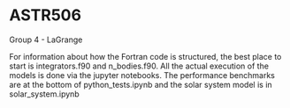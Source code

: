 # ASTR506

Group 4 - LaGrange

For information about how the Fortran code is structured, the best place to start is integrators.f90 and n_bodies.f90.
 All the actual execution of the models is done via the jupyter notebooks. The performance benchmarks are at the bottom
 of python_tests.ipynb and the solar system model is in solar_system.ipynb
